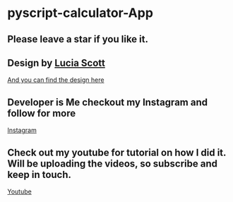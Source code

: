 # pyscript-calculator-App

## Please leave a star if you like it.

## Design by [Lucia Scott](https://dribbble.com/luciascott)
[And you can find the design here](https://dribbble.com/shots/14709020-Calculator)

## Developer is Me checkout my Instagram and follow for more
[Instagram](https://www.instagram.com/kosidev/)

## Check out my youtube for tutorial on how I did it. Will be uploading the videos, so subscribe and keep in touch.
[Youtube](https://www.youtube.com/channel/UCHhoRieE3bNlEIXoUXhBtmQ)